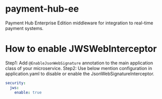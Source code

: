 # payment-hub-ee
Payment Hub Enterprise Edition middleware for integration to real-time payment systems. 

# How to enable JWSWebInterceptor
Step1: Add `@EnableJsonWebSignature` annotation to the main application class of your microservice.
Step2: Use below mention configuration in application.yaml to disable or enable the JsonWebSignatureInterceptor.

```yaml
security:
  jws:
    enable: true
```
